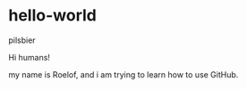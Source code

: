 # hello-world

pilsbier

Hi humans!

my name is Roelof, and i am trying to learn how to use GitHub. 
